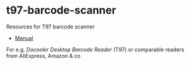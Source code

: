 # t97-barcode-scanner

Resources for T97 barcode scanner

* [Manual](https://github.com/adroste/t97-barcode-scanner/blob/8dd580dacf37712a8b6df4b3c0132e0bd57b541f/t97-barcode-reader-manual.pdf)

For e.g. *Docooler Desktop Barcode Reader* (T97) or comparable readers from AliExpress, Amazon & co
